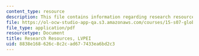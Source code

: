 ```yaml
---
content_type: resource
description: This file contains information regarding research resources.
file: https://ol-ocw-studio-app-qa.s3.amazonaws.com/courses/15-s07-globalhealth-lab-spring-2013/8838e168626c8c2cad677433ea6bd2c3_MIT15_S07S13_rese_res_lvp.pdf
file_type: application/pdf
resourcetype: Document
title: Research Resources, LVPEI
uid: 8838e168-626c-8c2c-ad67-7433ea6bd2c3
---
```


